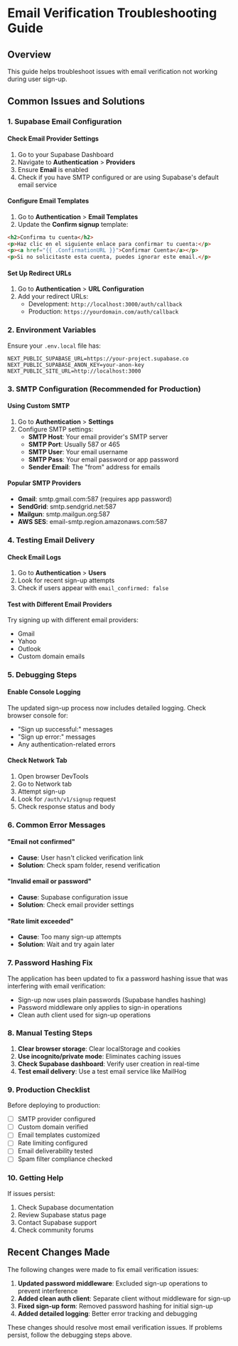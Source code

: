 # Email Verification Troubleshooting Guide

## Overview

This guide helps troubleshoot issues with email verification not working during user sign-up.

## Common Issues and Solutions

### 1. Supabase Email Configuration

#### Check Email Provider Settings

1. Go to your Supabase Dashboard
2. Navigate to **Authentication** > **Providers**
3. Ensure **Email** is enabled
4. Check if you have SMTP configured or are using Supabase's default email service

#### Configure Email Templates

1. Go to **Authentication** > **Email Templates**
2. Update the **Confirm signup** template:

```html
<h2>Confirma tu cuenta</h2>
<p>Haz clic en el siguiente enlace para confirmar tu cuenta:</p>
<p><a href="{{ .ConfirmationURL }}">Confirmar Cuenta</a></p>
<p>Si no solicitaste esta cuenta, puedes ignorar este email.</p>
```

#### Set Up Redirect URLs

1. Go to **Authentication** > **URL Configuration**
2. Add your redirect URLs:
   - Development: `http://localhost:3000/auth/callback`
   - Production: `https://yourdomain.com/auth/callback`

### 2. Environment Variables

Ensure your `.env.local` file has:

```env
NEXT_PUBLIC_SUPABASE_URL=https://your-project.supabase.co
NEXT_PUBLIC_SUPABASE_ANON_KEY=your-anon-key
NEXT_PUBLIC_SITE_URL=http://localhost:3000
```

### 3. SMTP Configuration (Recommended for Production)

#### Using Custom SMTP

1. Go to **Authentication** > **Settings**
2. Configure SMTP settings:
   - **SMTP Host**: Your email provider's SMTP server
   - **SMTP Port**: Usually 587 or 465
   - **SMTP User**: Your email username
   - **SMTP Pass**: Your email password or app password
   - **Sender Email**: The "from" address for emails

#### Popular SMTP Providers

- **Gmail**: smtp.gmail.com:587 (requires app password)
- **SendGrid**: smtp.sendgrid.net:587
- **Mailgun**: smtp.mailgun.org:587
- **AWS SES**: email-smtp.region.amazonaws.com:587

### 4. Testing Email Delivery

#### Check Email Logs

1. Go to **Authentication** > **Users**
2. Look for recent sign-up attempts
3. Check if users appear with `email_confirmed: false`

#### Test with Different Email Providers

Try signing up with different email providers:

- Gmail
- Yahoo
- Outlook
- Custom domain emails

### 5. Debugging Steps

#### Enable Console Logging

The updated sign-up process now includes detailed logging. Check browser console for:

- "Sign up successful:" messages
- "Sign up error:" messages
- Any authentication-related errors

#### Check Network Tab

1. Open browser DevTools
2. Go to Network tab
3. Attempt sign-up
4. Look for `/auth/v1/signup` request
5. Check response status and body

### 6. Common Error Messages

#### "Email not confirmed"

- **Cause**: User hasn't clicked verification link
- **Solution**: Check spam folder, resend verification

#### "Invalid email or password"

- **Cause**: Supabase configuration issue
- **Solution**: Check email provider settings

#### "Rate limit exceeded"

- **Cause**: Too many sign-up attempts
- **Solution**: Wait and try again later

### 7. Password Hashing Fix

The application has been updated to fix a password hashing issue that was interfering with email verification:

- Sign-up now uses plain passwords (Supabase handles hashing)
- Password middleware only applies to sign-in operations
- Clean auth client used for sign-up operations

### 8. Manual Testing Steps

1. **Clear browser storage**: Clear localStorage and cookies
2. **Use incognito/private mode**: Eliminates caching issues
3. **Check Supabase dashboard**: Verify user creation in real-time
4. **Test email delivery**: Use a test email service like MailHog

### 9. Production Checklist

Before deploying to production:

- [ ] SMTP provider configured
- [ ] Custom domain verified
- [ ] Email templates customized
- [ ] Rate limiting configured
- [ ] Email deliverability tested
- [ ] Spam filter compliance checked

### 10. Getting Help

If issues persist:

1. Check Supabase documentation
2. Review Supabase status page
3. Contact Supabase support
4. Check community forums

## Recent Changes Made

The following changes were made to fix email verification issues:

1. **Updated password middleware**: Excluded sign-up operations to prevent interference
2. **Added clean auth client**: Separate client without middleware for sign-up
3. **Fixed sign-up form**: Removed password hashing for initial sign-up
4. **Added detailed logging**: Better error tracking and debugging

These changes should resolve most email verification issues. If problems persist, follow the debugging steps above.
